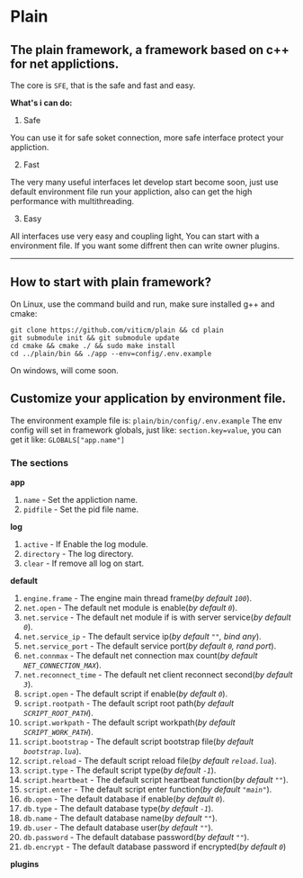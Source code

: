 # Plain #

## The plain framework, a framework based on c++ for net applictions. ##

The core is `SFE`, that is the safe and fast and easy.

**What's i can do:**

1. Safe

You can use it for safe soket connection, more safe interface protect your appliction.

2. Fast

The very many useful interfaces let develop start become soon, just use default
environment file run your appliction, also can get the high performance with multithreading.

3. Easy

All interfaces use very easy and coupling light, You can start with a environment
file. If you want some diffrent then can write owner plugins.


----------

## How to start with plain framework? ##

On Linux, use the command build and run, make sure installed g++ and cmake:

```shell
git clone https://github.com/viticm/plain && cd plain
git submodule init && git submodule update
cd cmake && cmake ./ && sudo make install
cd ../plain/bin && ./app --env=config/.env.example
```

On windows, will come soon.


## Customize your application by environment file. ##

The environment example file is: ``plain/bin/config/.env.example``
The env config will set in framework globals, just like: `section.key=value`, you
can get it like: `GLOBALS["app.name"]`

### The sections ###

**app** 

1. `name` - Set the appliction name.
2. `pidfile` - Set the pid file name.

**log**

1. `active` - If Enable the log module.
2. `directory` - The log directory.
3. `clear` - If remove all log on start.

**default**

1. `engine.frame` - The engine main thread frame(*by default `100`*).
2. `net.open` - The default net module is enable(*by default `0`*).
3. `net.service` - The default net module if is with server service(*by default `0`*).
4. `net.service_ip` - The default service ip(*by default `""`, bind any*).
5. `net.service_port` - The default service port(*by default `0`, rand port*).
6. `net.connmax` - The default net connection max count(*by default `NET_CONNECTION_MAX`*).
7. `net.reconnect_time` - The default net client reconnect second(*by default `3`*).
8. `script.open` - The default script if enable(*by default `0`*).
9. `script.rootpath` - The default script root path(*by default `SCRIPT_ROOT_PATH`*).
10. `script.workpath` - The default script workpath(*by default `SCRIPT_WORK_PATH`*).
11. `script.bootstrap` - The default script bootstrap file(*by default `bootstrap.lua`*).
12. `script.reload` - The default script reload file(*by default `reload.lua`*).
13. `script.type` - The default script type(*by default `-1`*).
14. `script.heartbeat` - The default script heartbeat function(*by default `""`*).
15. `script.enter` - The default script enter function(*by default `"main"`*).
16. `db.open` - The default database if enable(*by default `0`*).
17. `db.type` - The default database type(*by default `-1`*).
18. `db.name` - The default database name(*by default `""`*).
19. `db.user` - The default database user(*by default `""`*).
20. `db.password` - The default database password(*by default `""`*).
21. `db.encrypt` - The default database password if encrypted(*by default `0`*)

**plugins**
